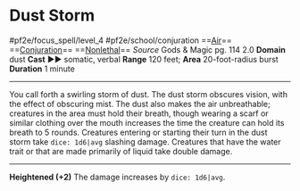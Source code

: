 # Dust Storm
#pf2e/focus_spell/level_4 #pf2e/school/conjuration 
==[Air](Air.md)== ==[Conjuration](Conjuration.md)== ==[Nonlethal](Nonlethal.md)==
*Source* Gods & Magic pg. 114 2.0
**Domain** dust
**Cast** ►► somatic, verbal
**Range** 120 feet; **Area** 20-foot-radius burst
**Duration** 1 minute

---
You call forth a swirling storm of dust. The dust storm obscures vision, with the effect of obscuring mist. The dust also makes the air unbreathable; creatures in the area must hold their breath, though wearing a scarf or similar clothing over the mouth increases the time the creature can hold its breath to 5 rounds. Creatures entering or starting their turn in the dust storm take `dice: 1d6|avg` slashing damage. Creatures that have the water trait or that are made primarily of liquid take double damage.

<hr>

**Heightened (+2)** The damage increases by `dice: 1d6|avg`.